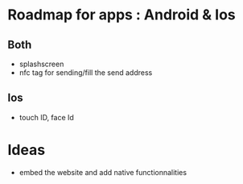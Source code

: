 # Roadmap for apps : Android & Ios
## Both
- splashscreen
- nfc tag for sending/fill the send address

## Ios
- touch ID, face Id

# Ideas
- embed the website and add native functionnalities
